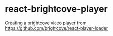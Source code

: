 # react-brightcove-player
Creating a brightcove video player from https://github.com/brightcove/react-player-loader

